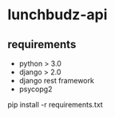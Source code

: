 # lunchbudz-api

## requirements
* python > 3.0
* django > 2.0
* django rest framework
* psycopg2

pip install -r requirements.txt

